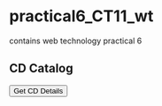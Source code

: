 # practical6_CT11_wt
contains web technology practical 6
<!DOCTYPE html>
<html lang="en">
<head>
  <meta charset="UTF-8">
  <title>CD Catalog</title>
  <link rel="stylesheet" href="stylecd.css">
</head>
<body>
  <h2>CD Catalog</h2>
  <button onclick="loadXMLDoc()">Get CD Details</button>
  <br><br>
  <table id="cdTable"></table>

  <script>
    function loadXMLDoc() {
      const xhttp = new XMLHttpRequest();
      xhttp.onreadystatechange = function() {
        if (this.readyState === 4 && this.status === 200) {
          cdDetails(this);
        }
      };
      xhttp.open("GET", "cd_catalog.xml", true);
      xhttp.send();
    }
  function cdDetails(xml) {
      const xmlDoc = xml.responseXML;
      const cds = xmlDoc.getElementsByTagName("CD");

      let table = `
        <tr>
          <th>Title</th>
          <th>Artist</th>
          <th>Country</th>
          <th>Company</th>
          <th>Price</th>
          <th>Year</th>
        </tr>
      `;

      for (let i = 0; i < cds.length; i++) {
        table += `
          <tr>
            <td>${cds[i].getElementsByTagName("TITLE")[0].childNodes[0].nodeValue}</td>
            <td>${cds[i].getElementsByTagName("ARTIST")[0].childNodes[0].nodeValue}</td>
            <td>${cds[i].getElementsByTagName("COUNTRY")[0].childNodes[0].nodeValue}</td>
            <td>${cds[i].getElementsByTagName("COMPANY")[0].childNodes[0].nodeValue}</td>
            <td>${cds[i].getElementsByTagName("PRICE")[0].childNodes[0].nodeValue}</td>
            <td>${cds[i].getElementsByTagName("YEAR")[0].childNodes[0].nodeValue}</td>
          </tr>
        `;
      }

      document.getElementById("cdTable").innerHTML = table;
    }
  </script>
</body>
</html>
